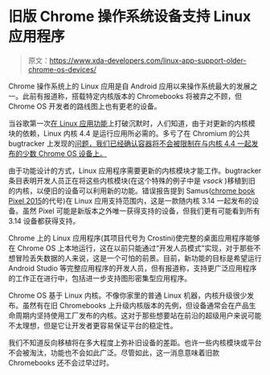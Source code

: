 # 旧版 Chrome 操作系统设备支持 Linux 应用程序

> 原文：<https://www.xda-developers.com/linux-app-support-older-chrome-os-devices/>

Chrome 操作系统上的 Linux 应用是自 Android 应用以来操作系统最大的发展之一。此前有报道称，搭载特定内核版本的 Chromebooks 将被弃之不顾，但 Chrome OS 开发者的路线图上也有更老的设备。

当谷歌第一次[在 Linux 应用功能](https://www.xda-developers.com/chrome-os-linux-app-support-google-pixelbook/)上打破沉默时，人们知道，由于对更新的内核模块的依赖，Linux 内核 4.4 是运行应用所必需的。多亏了在 Chromium 的公共 bugtracker 上发现的[问题，我们已经确认容器将不会被限制在与内核 4.4 一起发布的少数 Chrome OS 设备上。](https://bugs.chromium.org/p/chromium/issues/detail?id=763970)

由于功能设计的方式，Linux 应用程序需要更新的内核模块才能工作。bugtracker 条目表明开发人员正在将这些内核模块(在这个特殊的例子中是 *vsock* )移植到旧的内核，以便旧的设备可以利用新的功能。错误报告提到 Samus([chrome book Pixel 2015](https://www.xda-developers.com/xda-external-link/play-store-apps-come-to-2015-chromebook-pixel-and-acer-r11/)的代号)在 Linux 应用支持范围内，这是一款随内核 3.14 一起发布的设备。虽然 Pixel 可能是新版本之外唯一获得支持的设备，但我们更有可能看到所有 3.14 设备都获得支持。

Chrome 上的 Linux 应用程序(其项目代号为 Crostini)使完整的桌面应用程序能够在 Chrome OS 上本地运行，这在以前只能通过“开发人员模式”实现，对于那些不想冒险丢失数据的人来说，这是一个可怕的前景。目前，新功能的目标是希望运行 Android Studio 等完整应用程序的开发人员，但有报道称，支持更广泛应用程序的工作正在进行中，包括进一步支持图形密集型应用程序。

Chrome OS 基于 Linux 内核。不像你家里的普通 Linux 机器，内核升级很少发布。虽然有在旧 Chromebooks 上升级内核版本的先例，但设备通常会在产品生命周期内坚持使用工厂发布的内核。这对于那些想要站在前沿的超级用户来说可能不太理想，但是它让开发者更容易保证平台的稳定性。

我们不知道反向移植将在多大程度上弥补旧设备的差距。也许一些内核模块或平台不会被淘汰，功能也不会如此广泛。尽管如此，这一消息意味着旧款 Chromebooks 还不会过早过时。